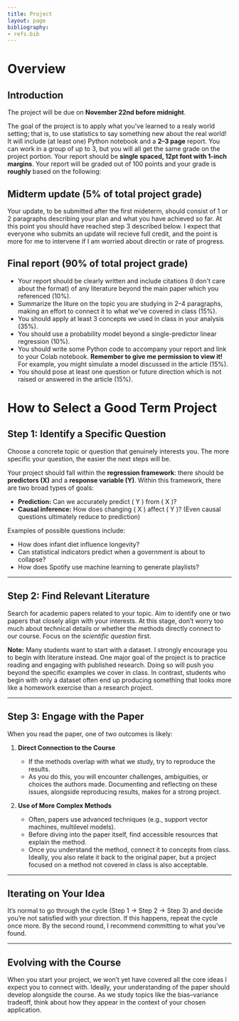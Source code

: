 ```yaml
---
title: Project
layout: page
bibliography:
- refs.bib
---
```


# Overview


## Introduction

The project will be due on **November 22nd before midnight**.

The goal of the project is to apply what you've learned to a realy world setting; that is, to use statistics to say something new about the real world! 
It will include (at least one) Python notebook and a **2–3 page** report. You can work in a group of up to 3, but you will all get the same grade on the project portion. Your report should be **single spaced, 12pt font with 1-inch margins**. Your report will be graded out of 100 points and your grade is **roughly** based on the following:

## Midterm update (5% of total project grade)

Your update, to be submitted after the first mideterm, should consist of 1 or 2 paragraphs describing your plan and what you have achieved so far. At this point you should have reached step 3 described below. I expect that everyone who submits an update will recieve full credit, and the point is more for me to intervene if I am worried about directin or rate of progress. 



## Final report (90% of total project grade)
- Your report should be clearly written and include citations (I don't care about the format) of any literature beyond the main paper which you referenced (10%).
- Summarize the liture on the topic you are studying in 2–4 paragraphs, making an effort to connect it to what we've covered in class (15%).
- You should apply at least 3 concepts we used in class in your analysis  (35%).
- You should use a probability model beyond a single-predictor linear regression (10%). 
- You should write some Python code to accompany your report and link to your Colab notebook. **Remember to give me permission to view it!** For example, you might simulate a model discussed in the article (15%).
- You should pose at least one question or future direction which is not raised or answered in the article (15%).



# How to Select a Good Term Project

## Step 1: Identify a Specific Question  
Choose a concrete topic or question that genuinely interests you. The more specific your question, the easier the next steps will be.  

Your project should fall within the **regression framework**: there should be **predictors (X)** and a **response variable (Y)**. Within this framework, there are two broad types of goals:  
- **Prediction:** Can we accurately predict \( Y \) from \( X \)?  
- **Causal inference:** How does changing \( X \) affect \( Y \)? (Even causal questions ultimately reduce to prediction)  

Examples of possible questions include:  
- How does infant diet influence longevity?  
- Can statistical indicators predict when a government is about to collapse?  
- How does Spotify use machine learning to generate playlists?  



---

## Step 2: Find Relevant Literature  
Search for academic papers related to your topic. Aim to identify one or two papers that closely align with your interests. At this stage, don’t worry too much about technical details or whether the methods directly connect to our course. Focus on the *scientific question* first.  

**Note:** Many students want to start with a dataset. I strongly encourage you to begin with literature instead. One major goal of the project is to practice reading and engaging with published research. Doing so will push you beyond the specific examples we cover in class. In contrast, students who begin with only a dataset often end up producing something that looks more like a homework exercise than a research project.  

---

## Step 3: Engage with the Paper  
When you read the paper, one of two outcomes is likely:

1. **Direct Connection to the Course**  
   - If the methods overlap with what we study, try to reproduce the results.  
   - As you do this, you will encounter challenges, ambiguities, or choices the authors made. Documenting and reflecting on these issues, alongside reproducing results, makes for a strong project.  

2. **Use of More Complex Methods**  
   - Often, papers use advanced techniques (e.g., support vector machines, multilevel models).  
   - Before diving into the paper itself, find accessible resources that explain the method.  
   - Once you understand the method, connect it to concepts from class. Ideally, you also relate it back to the original paper, but a project focused on a method not covered in class is also acceptable.

---

## Iterating on Your Idea  
It’s normal to go through the cycle (Step 1 → Step 2 → Step 3) and decide you’re not satisfied with your direction. If this happens, repeat the cycle once more. By the second round, I recommend committing to what you’ve found.

---

## Evolving with the Course  
When you start your project, we won’t yet have covered all the core ideas I expect you to connect with. Ideally, your understanding of the paper should develop alongside the course. As we study topics like the bias–variance tradeoff, think about how they appear in the context of your chosen application.